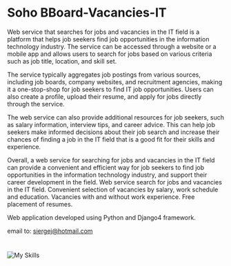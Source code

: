 # Soho BBoard-Vacancies-IT

Web service that searches for jobs and vacancies in the IT field is a platform that helps job seekers find job opportunities in the information technology industry. The service can be accessed through a website or a mobile app and allows users to search for jobs based on various criteria such as job title, location, and skill set.

The service typically aggregates job postings from various sources, including job boards, company websites, and recruitment agencies, making it a one-stop-shop for job seekers to find IT job opportunities. Users can also create a profile, upload their resume, and apply for jobs directly through the service.

The web service can also provide additional resources for job seekers, such as salary information, interview tips, and career advice. This can help job seekers make informed decisions about their job search and increase their chances of finding a job in the IT field that is a good fit for their skills and experience.

Overall, a web service for searching for jobs and vacancies in the IT field can provide a convenient and efficient way for job seekers to find job opportunities in the information technology industry, and support their career development in the field.
Web service search for jobs and vacancies in the IT field. Convenient selection of vacancies by salary, work schedule and education. Vacancies with and without work experience. Free placement of resumes.

Web application developed using Python and Django4 framework.

email to: siergej@hotmail.com

#

![My Skills](https://skillicons.dev/icons?i=python,django,css,sqlite)
